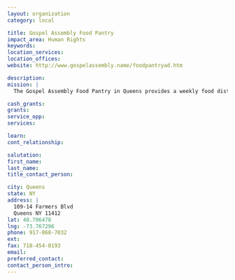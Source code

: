 ```yaml
---
layout: organization
category: local

title: Gospel Assembly Food Pantry
impact_area: Human Rights
keywords: 
location_services: 
location_offices: 
website: http://www.gospelassembly.name/foodpantryad.htm

description: 
mission: |
  The Gospel Assembly Food Pantry in Queens provides a weekly food distribution program for people in need of emergency food assistance due to financial hardship and unforseen circumstances beyond their control.

cash_grants: 
grants: 
service_opp: 
services: 

learn: 
cont_relationship: 

salutation: 
first_name: 
last_name: 
title_contact_person: 

city: Queens
state: NY
address: |
  109-14 Farmers Blvd    
  Queens NY 11412
lat: 40.706478
lng: -73.767296
phone: 917-868-7032
ext: 
fax: 718-454-0193
email: 
preferred_contact: 
contact_person_intro: 
---
```

